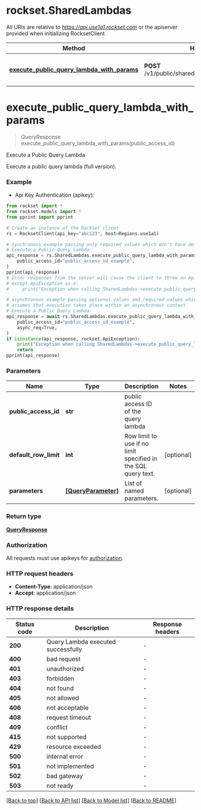 # rockset.SharedLambdas

All URIs are relative to *https://api.use1a1.rockset.com* or the apiserver provided when initializing RocksetClient

Method | HTTP request | Description
------------- | ------------- | -------------
[**execute_public_query_lambda_with_params**](SharedLambdasApi.md#execute_public_query_lambda_with_params) | **POST** /v1/public/shared_lambdas/{public_access_id} | Execute a Public Query Lambda


# **execute_public_query_lambda_with_params**
> QueryResponse execute_public_query_lambda_with_params(public_access_id)

Execute a Public Query Lambda

Execute a public query lambda (full version).

### Example

* Api Key Authentication (apikey):

```python
from rockset import *
from rockset.models import *
from pprint import pprint

# Create an instance of the Rockset client
rs = RocksetClient(api_key="abc123", host=Regions.use1a1)

# synchronous example passing only required values which don't have defaults set
# Execute a Public Query Lambda
api_response = rs.SharedLambdas.execute_public_query_lambda_with_params(
    public_access_id="public_access_id_example",
)
pprint(api_response)
# Error responses from the server will cause the client to throw an ApiException
# except ApiException as e:
#     print("Exception when calling SharedLambdas->execute_public_query_lambda_with_params: %s\n" % e)

# asynchronous example passing optional values and required values which don't have defaults set
# assumes that execution takes place within an asynchronous context
# Execute a Public Query Lambda
api_response = await rs.SharedLambdas.execute_public_query_lambda_with_params(
    public_access_id="public_access_id_example",
    async_req=True,
)
if isinstance(api_response, rockset.ApiException):
    print("Exception when calling SharedLambdas->execute_public_query_lambda_with_params: %s\n" % e)
    return
pprint(api_response)

```


### Parameters

Name | Type | Description  | Notes
------------- | ------------- | ------------- | -------------
 **public_access_id** | **str** | public access ID of the query lambda |
 **default_row_limit** | **int** | Row limit to use if no limit specified in the SQL query text. | [optional]
 **parameters** | [**[QueryParameter]**](QueryParameter.md) | List of named parameters. | [optional]


### Return type

[**QueryResponse**](QueryResponse.md)

### Authorization

All requests must use apikeys for [authorization](../README.md#Documentation-For-Authorization).


### HTTP request headers

 - **Content-Type**: application/json
 - **Accept**: application/json


### HTTP response details

| Status code | Description | Response headers |
|-------------|-------------|------------------|
**200** | Query Lambda executed successfully |  -  |
**400** | bad request |  -  |
**401** | unauthorized |  -  |
**403** | forbidden |  -  |
**404** | not found |  -  |
**405** | not allowed |  -  |
**406** | not acceptable |  -  |
**408** | request timeout |  -  |
**409** | conflict |  -  |
**415** | not supported |  -  |
**429** | resource exceeded |  -  |
**500** | internal error |  -  |
**501** | not implemented |  -  |
**502** | bad gateway |  -  |
**503** | not ready |  -  |

[[Back to top]](#) [[Back to API list]](../README.md#documentation-for-api-endpoints) [[Back to Model list]](../README.md#documentation-for-models) [[Back to README]](../README.md)

